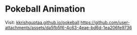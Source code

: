 # Pokeball Animation
Visit: [kkrishguptaa.github.io/pokeball](https://kkrishguptaa.github.io/pokeball/)
https://github.com/user-attachments/assets/da5fb5f6-4c63-4eae-bd6d-1ea206fe9736
